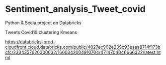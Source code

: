 # Sentiment_analysis_Tweet_covid
Python & Scala project on Databricks

Tweets Covid19 clustering Kmeans

https://databricks-prod-cloudfront.cloud.databricks.com/public/4027ec902e239c93eaaa8714f173bcfc/2334357626300632/1660342004910704/4714704046666322/latest.html
